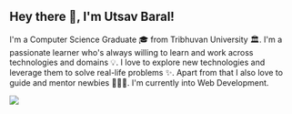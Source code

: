 ## Hey there 👋, I'm Utsav Baral!

I'm a Computer Science Graduate 🎓 from Tribhuvan University 🏛. I'm a passionate learner who's always willing to learn and work across technologies and domains 💡. I love to explore new technologies and leverage them to solve real-life problems ✨. Apart from that I also love to guide and mentor newbies 👨🏻‍💻. I'm currently into Web Development.


<img  src="https://github-readme-stats.vercel.app/api?username=utsavbaral007&&show_icons=true&theme=radical">
